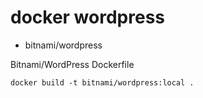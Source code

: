 # docker wordpress
* bitnami/wordpress

Bitnami/WordPress Dockerfile
```
docker build -t bitnami/wordpress:local .
```
